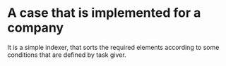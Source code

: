 # A case that is implemented for a company
It is a simple indexer, that sorts the required elements according to some conditions that are defined by task giver. 
